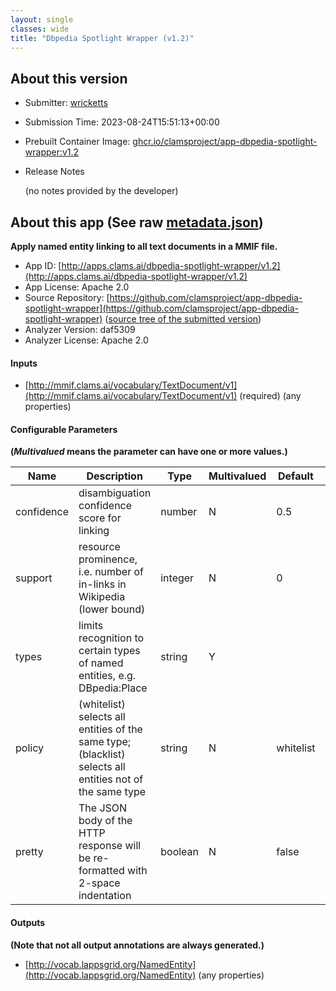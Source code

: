 ```yaml
---
layout: single
classes: wide
title: "Dbpedia Spotlight Wrapper (v1.2)"
---
```

## About this version

* Submitter: [wricketts](https://github.com/wricketts)
* Submission Time: 2023-08-24T15:51:13+00:00
* Prebuilt Container Image: [ghcr.io/clamsproject/app-dbpedia-spotlight-wrapper:v1.2](https://github.com/clamsproject/app-dbpedia-spotlight-wrapper/pkgs/container/app-dbpedia-spotlight-wrapper/v1.2)
* Release Notes

    (no notes provided by the developer)

## About this app (See raw [metadata.json](metadata.json))

**Apply named entity linking to all text documents in a MMIF file.**

* App ID: [http://apps.clams.ai/dbpedia-spotlight-wrapper/v1.2](http://apps.clams.ai/dbpedia-spotlight-wrapper/v1.2)
* App License: Apache 2.0
* Source Repository: [https://github.com/clamsproject/app-dbpedia-spotlight-wrapper](https://github.com/clamsproject/app-dbpedia-spotlight-wrapper) ([source tree of the submitted version](https://github.com/clamsproject/app-dbpedia-spotlight-wrapper/tree/v1.2))
* Analyzer Version: daf5309
* Analyzer License: Apache 2.0


#### Inputs
* [http://mmif.clams.ai/vocabulary/TextDocument/v1](http://mmif.clams.ai/vocabulary/TextDocument/v1)  (required)
(any properties)


#### Configurable Parameters
**(_Multivalued_ means the parameter can have one or more values.)**

|Name|Description|Type|Multivalued|Default|Choices|
|----|-----------|----|-----------|-------|-------|
|confidence|disambiguation confidence score for linking|number|N|0.5||
|support|resource prominence, i.e. number of in-links in Wikipedia (lower bound)|integer|N|0||
|types|limits recognition to certain types of named entities, e.g. DBpedia:Place|string|Y|||
|policy|(whitelist) selects all entities of the same type; (blacklist) selects all entities not of the same type|string|N|whitelist|**_`whitelist`_**, `blacklist`|
|pretty|The JSON body of the HTTP response will be re-formatted with 2-space indentation|boolean|N|false|**_`false`_**, `true`|


#### Outputs
**(Note that not all output annotations are always generated.)**
* [http://vocab.lappsgrid.org/NamedEntity](http://vocab.lappsgrid.org/NamedEntity) 
(any properties)
